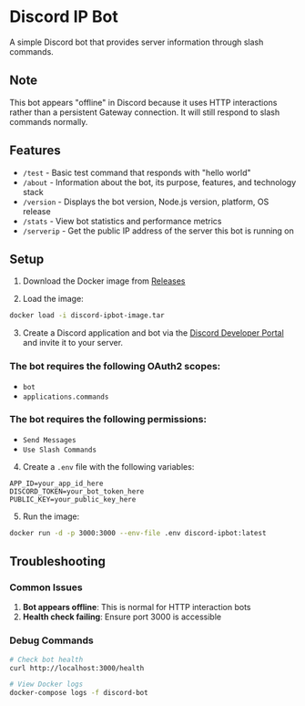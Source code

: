 # Discord IP Bot

A simple Discord bot that provides server information through slash commands.

## Note

This bot appears "offline" in Discord because it uses HTTP interactions rather than a persistent Gateway connection. It will still respond to slash commands normally.

## Features

-   `/test` - Basic test command that responds with "hello world"
-   `/about` - Information about the bot, its purpose, features, and technology stack
-   `/version` - Displays the bot version, Node.js version, platform, OS release
-   `/stats` - View bot statistics and performance metrics
-   `/serverip` - Get the public IP address of the server this bot is running on

## Setup

1. Download the Docker image from [Releases](https://github.com/MilanJzo/discord-ipbot/releases)

2. Load the image:

```bash
docker load -i discord-ipbot-image.tar

```

3. Create a Discord application and bot via the [Discord Developer Portal](https://discord.com/developers/applications) and invite it to your server.

### The bot requires the following OAuth2 scopes:

-   `bot`
-   `applications.commands`

### The bot requires the following permissions:

-   `Send Messages`
-   `Use Slash Commands`

4. Create a `.env` file with the following variables:

```env
APP_ID=your_app_id_here
DISCORD_TOKEN=your_bot_token_here
PUBLIC_KEY=your_public_key_here
```

5. Run the image:

```bash
docker run -d -p 3000:3000 --env-file .env discord-ipbot:latest

```

## Troubleshooting

### Common Issues

1. **Bot appears offline**: This is normal for HTTP interaction bots
2. **Health check failing**: Ensure port 3000 is accessible

### Debug Commands

```bash
# Check bot health
curl http://localhost:3000/health

# View Docker logs
docker-compose logs -f discord-bot
```
